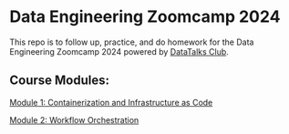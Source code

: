 # Data Engineering Zoomcamp 2024

This repo is to follow up, practice, and do homework for the Data Engineering Zoomcamp 2024 powered by [DataTalks Club](https://datatalks.club/). 

## Course Modules:

[Module 1: Containerization and Infrastructure as Code](https://github.com/DataTalksClub/data-engineering-zoomcamp/tree/main?tab=readme-ov-file#module-1-containerization-and-infrastructure-as-code)

[Module 2: Workflow Orchestration](https://github.com/DataTalksClub/data-engineering-zoomcamp/tree/main/02-workflow-orchestration)

